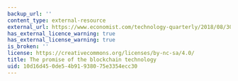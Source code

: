 ```yaml
---
backup_url: ''
content_type: external-resource
external_url: https://www.economist.com/technology-quarterly/2018/08/30/the-promise-of-the-blockchain-technology
has_external_licence_warning: true
has_external_license_warning: true
is_broken: ''
license: https://creativecommons.org/licenses/by-nc-sa/4.0/
title: The promise of the blockchain technology
uid: 10d16d45-0de5-4b91-9380-75e3354ecc30
---
```

